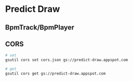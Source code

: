 # Predict Draw

## BpmTrack/BpmPlayer

## CORS

```sh
# set
gsutil cors set cors.json gs://predict-draw.appspot.com

# get
gsutil cors get gs://predict-draw.appspot.com
```